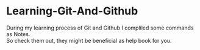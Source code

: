 # Learning-Git-And-Github

During my learning process of Git and Github I compliled some commands as Notes.<br>
So check them out, they might be beneficial as help book for you.
